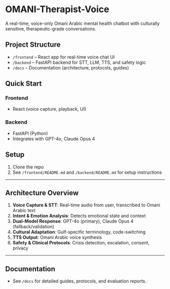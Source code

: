 # OMANI-Therapist-Voice

A real-time, voice-only Omani Arabic mental health chatbot with culturally sensitive, therapeutic-grade conversations.

## Project Structure

- `/frontend` – React app for real-time voice chat UI
- `/backend` – FastAPI backend for STT, LLM, TTS, and safety logic
- `/docs` – Documentation (architecture, protocols, guides)

## Quick Start

### Frontend
- React (voice capture, playback, UI)

### Backend
- FastAPI (Python)
- Integrates with GPT-4o, Claude Opus 4

## Setup

1. Clone the repo
2. See `/frontend/README.md` and `/backend/README.md` for setup instructions

---

## Architecture Overview

1. **Voice Capture & STT**: Real-time audio from user, transcribed to Omani Arabic text
2. **Intent & Emotion Analysis**: Detects emotional state and context
3. **Dual-Model Response**: GPT-4o (primary), Claude Opus 4 (fallback/validation)
4. **Cultural Adaptation**: Gulf-specific terminology, code-switching
5. **TTS Output**: Omani Arabic voice synthesis
6. **Safety & Clinical Protocols**: Crisis detection, escalation, consent, privacy

---

## Documentation
- See `/docs` for detailed guides, protocols, and evaluation reports. 
